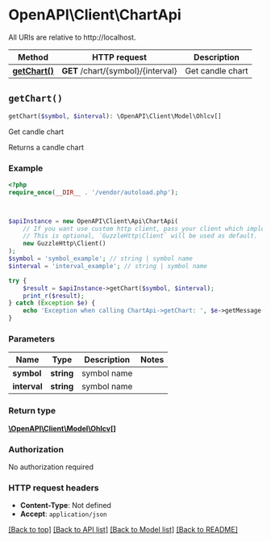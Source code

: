 # OpenAPI\Client\ChartApi

All URIs are relative to http://localhost.

Method | HTTP request | Description
------------- | ------------- | -------------
[**getChart()**](ChartApi.md#getChart) | **GET** /chart/{symbol}/{interval} | Get candle chart


## `getChart()`

```php
getChart($symbol, $interval): \OpenAPI\Client\Model\Ohlcv[]
```

Get candle chart

Returns a candle chart

### Example

```php
<?php
require_once(__DIR__ . '/vendor/autoload.php');



$apiInstance = new OpenAPI\Client\Api\ChartApi(
    // If you want use custom http client, pass your client which implements `GuzzleHttp\ClientInterface`.
    // This is optional, `GuzzleHttp\Client` will be used as default.
    new GuzzleHttp\Client()
);
$symbol = 'symbol_example'; // string | symbol name
$interval = 'interval_example'; // string | symbol name

try {
    $result = $apiInstance->getChart($symbol, $interval);
    print_r($result);
} catch (Exception $e) {
    echo 'Exception when calling ChartApi->getChart: ', $e->getMessage(), PHP_EOL;
}
```

### Parameters

Name | Type | Description  | Notes
------------- | ------------- | ------------- | -------------
 **symbol** | **string**| symbol name |
 **interval** | **string**| symbol name |

### Return type

[**\OpenAPI\Client\Model\Ohlcv[]**](../Model/Ohlcv.md)

### Authorization

No authorization required

### HTTP request headers

- **Content-Type**: Not defined
- **Accept**: `application/json`

[[Back to top]](#) [[Back to API list]](../../README.md#endpoints)
[[Back to Model list]](../../README.md#models)
[[Back to README]](../../README.md)
